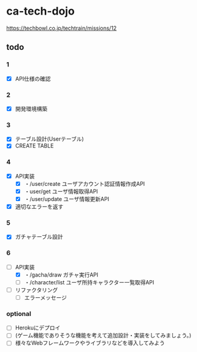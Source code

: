# ca-tech-dojo
https://techbowl.co.jp/techtrain/missions/12

## todo
### 1
- [x] API仕様の確認

### 2
- [x] 開発環境構築

### 3
- [x] テーブル設計(Userテーブル)
- [x] CREATE TABLE

### 4
- [x] API実装
  - [x] ・/user/create ユーザアカウント認証情報作成API
  - [x] ・user/get ユーザ情報取得API
  - [x] ・/user/update ユーザ情報更新API
- [x] 適切なエラーを返す

### 5
- [x] ガチャテーブル設計

### 6
- [ ] API実装
  - [x] ・/gacha/draw ガチャ実行API
  - [ ] ・/character/list ユーザ所持キャラクター一覧取得API
- [ ] リファクタリング
  - [ ] エラーメッセージ
### optional
- [ ] Herokuにデプロイ
- [ ] (ゲーム機能でありそうな機能を考えて追加設計・実装をしてみましょう。)
- [ ] 様々なWebフレームワークやライブラリなどを導入してみよう
